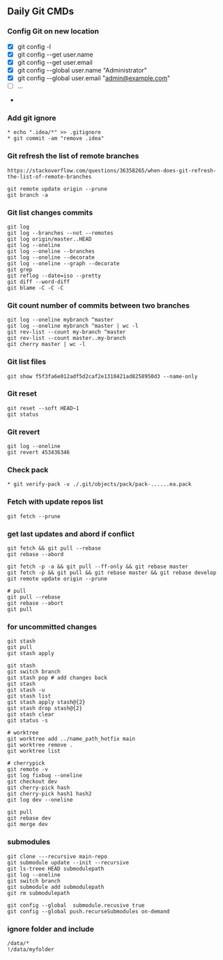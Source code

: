 ## Daily Git CMDs

### Config Git on new location

- [x] git config -l
- [x] git config --get user.name
- [x] git config --get user.email
- [x] git config --global user.name "Administrator"
- [x] git config --global user.email "admin@example.com"
- [ ] ...
- 
### Add git ignore
```
* echo ".idea/*" >> .gitignore
* git commit -am "remove .idea"
```

### Git refresh the list of remote branches
```
https://stackoverflow.com/questions/36358265/when-does-git-refresh-the-list-of-remote-branches

git remote update origin --prune
git branch -a
```

### Git list changes commits
```
git log
git log --branches --not --remotes
git log origin/master..HEAD
git log --oneline
git log --oneline --branches
git log --oneline --decorate
git log --oneline --graph --decorate
git grep
git reflog --date=iso --pretty
git diff --word-diff
git blame -C -C -C
```

### Git count number of commits between two branches
```
git log --oneline mybranch ^master
git log --oneline mybranch ^master | wc -l
git rev-list --count my-branch ^master
git rev-list --count master..my-branch
git cherry master | wc -l
```

### Git list files
```
git show f5f3fa6e012adf5d2caf2e1310421ad8258950d3 --name-only
```

### Git reset
```
git reset --soft HEAD~1
git status
```

### Git  revert
```
git log --oneline
git revert 453436346
```

### Check pack
```
* git verify-pack -v ./.git/objects/pack/pack-......ea.pack
```

### Fetch with update repos list
```
git fetch --prune
```


### get last updates and abord if conflict
```
git fetch && git pull --rebase
git rebase --abord

git fetch -p -a && git pull --ff-only && git rebase master
git fetch -p && git pull && git rebase master && git rebase develop
git remote update origin --prune

# pull
git pull --rebase
git rebase --abort
git pull 
```


### for uncommitted changes
```
git stash
git pull
git stash apply

git stash
git switch branch
git stash pop # add changes back
git stash 
git stash -u
git stash list 
git stash apply stash@{2}
git stash drop stash@{2}
git stash clear
git status -s

# worktree
git worktree add ../name_path_hotfix main
git worktree remove .
git worktree list

# cherrypick
git remote -v
git log fixbug --oneline
git checkout dev
git cherry-pick hash
git cherry-pick hash1 hash2
git log dev --oneline

git pull
git rebase dev
git merge dev
```


### submodules
```
git clone ---recursive main-repo
git submodule update --init --recursive
git ls-treee HEAD submodulepath
git log --oneline
git switch branch 
git submodule add submodulepath
git rm submodulepath

git config --global  submodule.recusive true
git config --global push.recurseSubmodules on-demand
```

### ignore folder and include
```
/data/*
!/data/myfolder
```